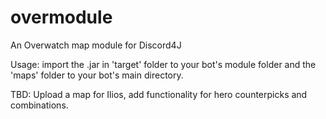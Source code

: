 # overmodule
An Overwatch map module for Discord4J

Usage: import the .jar in 'target' folder to your bot's module folder and the 'maps' folder to your bot's main directory.

TBD: Upload a map for Ilios, add functionality for hero counterpicks and combinations.
